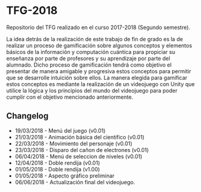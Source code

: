 TFG-2018
==============
Repositorio del TFG realizado en el curso 2017-2018 (Segundo semestre).

La idea detrás de la realización de este trabajo de fin de grado es la de realizar un proceso de gamificación sobre algunos conceptos y elementos básicos de la información y computación cuántica para propiciar su enseñanza por parte de profesores y su aprendizaje por parte del alumnado.
Dicho proceso de gamificación tendrá como objetivo el presentar de manera amigable y progresiva estos conceptos para permitir que se desarrolle intuición sobre ellos.
La manera elegida para gamificar estos conceptos es mediante la realización de un videojuego con Unity que utilice la lógica y los principios del mundo del videojuego para poder cumplir con el objetivo mencionado anteriormente.

Changelog
---------------
* 19/03/2018 - Menú del juego (v0.01)
* 21/03/2018 - Animación básica del cientifico (v0.01)
* 22/03/2018 - Movimiento del personaje (v0.01)
* 23/03/2018 - Disparo del cañon de electrones (v0.01)
* 06/04/2018 - Menú de seleccion de niveles (v0.01)
* 12/04/2018 - Doble rendija (v0.01)
* 01/05/2018 - Doble rendija (v1.00)
* 01/05/2018 - Aspecto gráfico preliminar
* 06/06/2018 - Actualización final del videojuego.
